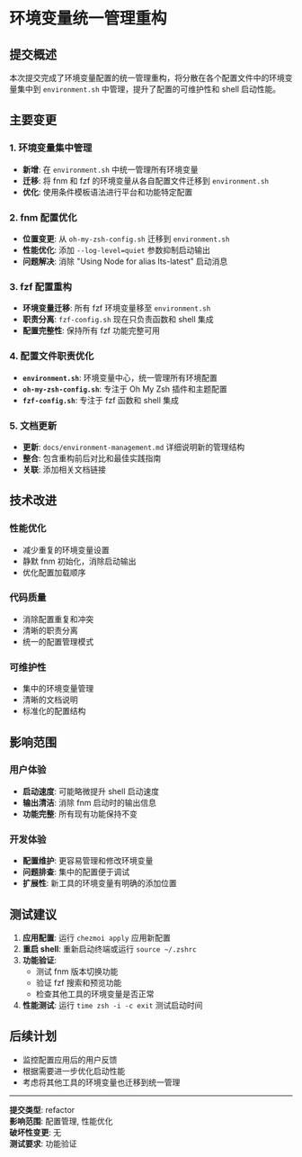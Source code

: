 # 环境变量统一管理重构

## 提交概述

本次提交完成了环境变量配置的统一管理重构，将分散在各个配置文件中的环境变量集中到 `environment.sh` 中管理，提升了配置的可维护性和 shell 启动性能。

## 主要变更

### 1. 环境变量集中管理
- **新增**: 在 `environment.sh` 中统一管理所有环境变量
- **迁移**: 将 fnm 和 fzf 的环境变量从各自配置文件迁移到 `environment.sh`
- **优化**: 使用条件模板语法进行平台和功能特定配置

### 2. fnm 配置优化
- **位置变更**: 从 `oh-my-zsh-config.sh` 迁移到 `environment.sh`
- **性能优化**: 添加 `--log-level=quiet` 参数抑制启动输出
- **问题解决**: 消除 "Using Node for alias lts-latest" 启动消息

### 3. fzf 配置重构
- **环境变量迁移**: 所有 fzf 环境变量移至 `environment.sh`
- **职责分离**: `fzf-config.sh` 现在只负责函数和 shell 集成
- **配置完整性**: 保持所有 fzf 功能完整可用

### 4. 配置文件职责优化
- **`environment.sh`**: 环境变量中心，统一管理所有环境配置
- **`oh-my-zsh-config.sh`**: 专注于 Oh My Zsh 插件和主题配置
- **`fzf-config.sh`**: 专注于 fzf 函数和 shell 集成

### 5. 文档更新
- **更新**: `docs/environment-management.md` 详细说明新的管理结构
- **整合**: 包含重构前后对比和最佳实践指南
- **关联**: 添加相关文档链接

## 技术改进

### 性能优化
- 减少重复的环境变量设置
- 静默 fnm 初始化，消除启动输出
- 优化配置加载顺序

### 代码质量
- 消除配置重复和冲突
- 清晰的职责分离
- 统一的配置管理模式

### 可维护性
- 集中的环境变量管理
- 清晰的文档说明
- 标准化的配置结构

## 影响范围

### 用户体验
- **启动速度**: 可能略微提升 shell 启动速度
- **输出清洁**: 消除 fnm 启动时的输出信息
- **功能完整**: 所有现有功能保持不变

### 开发体验
- **配置维护**: 更容易管理和修改环境变量
- **问题排查**: 集中的配置便于调试
- **扩展性**: 新工具的环境变量有明确的添加位置

## 测试建议

1. **应用配置**: 运行 `chezmoi apply` 应用新配置
2. **重启 shell**: 重新启动终端或运行 `source ~/.zshrc`
3. **功能验证**: 
   - 测试 fnm 版本切换功能
   - 验证 fzf 搜索和预览功能
   - 检查其他工具的环境变量是否正常
4. **性能测试**: 运行 `time zsh -i -c exit` 测试启动时间

## 后续计划

- 监控配置应用后的用户反馈
- 根据需要进一步优化启动性能
- 考虑将其他工具的环境变量也迁移到统一管理

---

**提交类型**: refactor  
**影响范围**: 配置管理, 性能优化  
**破坏性变更**: 无  
**测试要求**: 功能验证